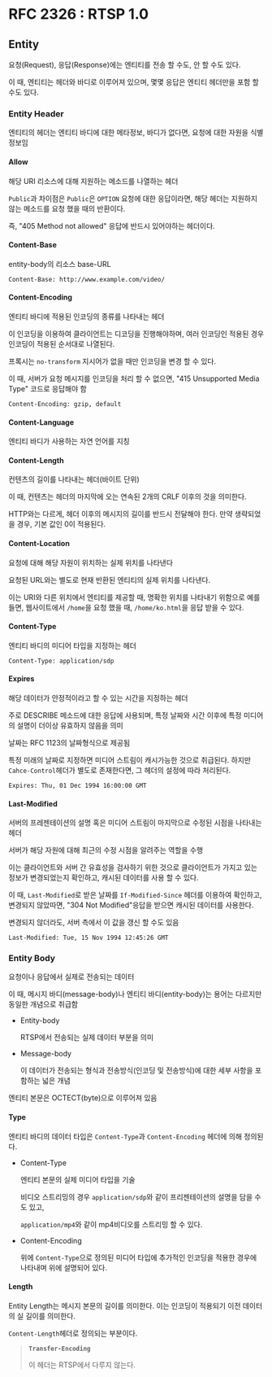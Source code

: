 # RFC 2326 : RTSP 1.0

## Entity

요청(Request), 응답(Response)에는 엔티티를 전송 할 수도, 안 할 수도 있다.

이 때, 엔티티는 헤더와 바디로 이루어져 있으며, 몇몇 응답은 엔티티 헤더만을 포함 할 수도 있다.

### Entity Header

엔티티의 헤더는 엔티티 바디에 대한 메타정보, 바디가 없다면, 요청에 대한 자원을 식별정보임

#### Allow

해당 URI 리소스에 대해 지원하는 메소드를 나열하는 헤더

`Public`과 차이점은 `Public`은 `OPTION` 요청에 대한 응답이라면, 해당 헤더는 지원하지 않는 메소드를 요청 했을 때의 반환이다.

즉, "405 Method not allowed" 응답에 반드시 있어야하는 헤더이다.

#### Content-Base

entity-body의 리소스 base-URL

```
Content-Base: http://www.example.com/video/
```

#### Content-Encoding

엔티티 바디에 적용된 인코딩의 종류를 나타내는 헤더

이 인코딩을 이용하여 클라이언트는 디코딩을 진행해야하며, 여러 인코딩인 적용된 경우 인코딩이 적용된 순서대로 나열된다.

프록시는 `no-transform` 지시어가 없을 때만 인코딩을 변경 할 수 있다.

이 때, 서버가 요청 메시지를 인코딩을 처리 할 수 없으면, "415 Unsupported Media Type" 코드로 응답해야 함

``` 
Content-Encoding: gzip, default
```

#### Content-Language

엔티티 바디가 사용하는 자연 언어를 지칭

#### Content-Length

컨텐츠의 길이를 나타내는 헤더(바이트 단위)

이 때, 컨텐츠는 헤더의 마지막에 오는 연속된 2개의 CRLF 이후의 것을 의미한다.

HTTP와는 다르게, 헤더 이후의 메시지의 길이를 반드시 전달해야 한다. 만약 생략되었을 경우, 기본 값인 0이 적용된다.

#### Content-Location

요청에 대해 해당 자원이 위치하는 실제 위치를 나타낸다

요청된 URL와는 별도로 현재 반환된 엔티티의 실제 위치를 나타낸다.

이는 URI와 다른 위치에서 엔티티를 제공할 때, 명확한 위치를 나타내기 위함으로 예를들면, 웹사이트에서 `/home`을 요청 했을 때, `/home/ko.html`을 응답 받을 수 있다.

#### Content-Type

엔티티 바디의 미디어 타입을 지정하는 헤더

```
Content-Type: application/sdp
```

#### Expires

해당 데이터가 안정적이라고 할 수 있는 시간을 지정하는 헤더

주로 DESCRIBE 메소드에 대한 응답에 사용되며, 특정 날짜와 시간 이후에 특정 미디어의 설명이 더이상 유효하지 않음을 의미

날짜는 RFC 1123의 날짜형식으로 제공됨

특정 미래의 날짜로 지정하면 미디어 스트림이 캐시가능한 것으로 취급된다. 하지만 `Cahce-Control`헤더가 별도로 존재한다면, 그 헤더의 설정에 따라 처리된다.

```
Expires: Thu, 01 Dec 1994 16:00:00 GMT
```

#### Last-Modified

서버의 프레젠테이션의 설명 혹은 미디어 스트림이 마지막으로 수정된 시점을 나타내는 헤더

서버가 해당 자원에 대해 최근의 수정 시점을 알려주는 역할을 수행

이는 클라이언트와 서버 간 유효성을 검사하기 위한 것으로 클라이언트가 가지고 있는 정보가 변경되었는지 확인하고, 캐시된 데이터를 사용 할 수 있다. 

이 때, `Last-Modified`로 받은 날짜를 `If-Modified-Since` 헤더를 이용하여 확인하고, 변경되지 않았따면, "304 Not Modified"응답을 받으면 캐시된 데이터를 사용한다.

변경되지 않더라도, 서버 측에서 이 값을 갱신 할 수도 있음

```
Last-Modified: Tue, 15 Nov 1994 12:45:26 GMT
```

### Entity Body

요청이나 응답에서 실제로 전송되는 데이터

이 때, 메시지 바디(message-body)나 엔티티 바디(entity-body)는 용어는 다르지만 동일한 개념으로 취급함

- Entity-body

  RTSP에서 전송되는 실제 데이터 부분을 의미

- Message-body

  이 데이터가 전송되는 형식과 전송방식(인코딩 및 전송방식)에 대한 세부 사항을 포함하는 넓은 개념

엔티티 본문은 OCTECT(byte)으로 이루어져 있음

#### Type

엔티티 바디의 데이터 타입은 `Content-Type`과 `Content-Encoding` 헤더에 의해 정의된다.

- Content-Type

  엔티티 본문의 실제 미디어 타입을 기술

  비디오 스트리밍의 경우 `application/sdp`와 같이 프리젠테이션의 설명을 담을 수도 있고,

  `application/mp4`와 같이 mp4비디오를 스트리밍 할 수 있다.

- Content-Encoding

  위에 `Content-Type`으로 정의된 미디어 타입에 추가적인 인코딩을 적용한 경우에 나타내며 위에 설명되어 있다.

#### Length

Entity Length는 메시지 본문의 길이를 의미한다. 이는 인코딩이 적용되기 이전 데이터의 실 길이를 의미한다.

`Content-Length`헤더로 정의되는 부분이다.

> <strong>`Transfer-Encoding`</strong>
>
> 이 헤더는 RTSP에서 다루지 않는다.
